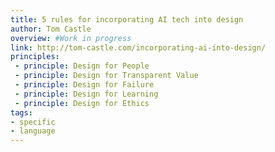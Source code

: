 ```yaml
---
title: 5 rules for incorporating AI tech into design
author: Tom Castle
overview: #Work in progress
link: http://tom-castle.com/incorporating-ai-into-design/
principles:
 - principle: Design for People
 - principle: Design for Transparent Value
 - principle: Design for Failure
 - principle: Design for Learning
 - principle: Design for Ethics
tags:
- specific
- language
---
```

